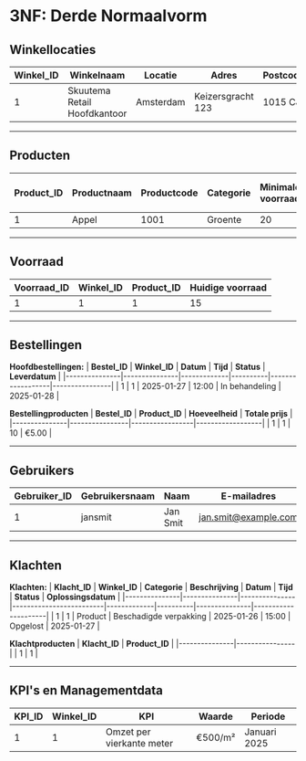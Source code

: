 # 3NF: Derde Normaalvorm

## **Winkellocaties**

| **Winkel_ID** | **Winkelnaam**               | **Locatie**   | **Adres**                 | **Postcode** | **Regio**          |
|---------------|------------------------------|---------------|---------------------------|---------------|--------------------|
| 1             | Skuutema Retail Hoofdkantoor | Amsterdam     | Keizersgracht 123         | 1015 CJ       | Noord-Holland      |

---

## **Producten**

| **Product_ID** | **Productnaam** | **Productcode** | **Categorie** | **Minimale voorraad** | **Maximale voorraad** | **Prijs per eenheid** | **Barcode**       |
|----------------|-----------------|-----------------|---------------|-----------------------|-----------------------|-----------------------|-------------------|
| 1              | Appel           | 1001            | Groente       | 20                    | 100                   | €0.50                 | 8711234567890     |

---

## **Voorraad**

| **Voorraad_ID** | **Winkel_ID** | **Product_ID** | **Huidige voorraad** |
|------------------|---------------|----------------|-----------------------|
| 1               | 1             | 1              | 15                    |

---

## **Bestellingen**

**Hoofdbestellingen:**
| **Bestel_ID** | **Winkel_ID** | **Datum**   | **Tijd** | **Status**       | **Leverdatum** |
|---------------|---------------|-------------|----------|------------------|----------------|
| 1             | 1             | 2025-01-27  | 12:00    | In behandeling   | 2025-01-28     |

**Bestellingproducten**
| **Bestel_ID** | **Product_ID** | **Hoeveelheid** | **Totale prijs** |
|---------------|----------------|-----------------|------------------|
| 1             | 1              | 10              | €5.00            |

---

## **Gebruikers**

| **Gebruiker_ID** | **Gebruikersnaam** | **Naam**      | **E-mailadres**       | **Telefoonnummer** | **Wachtwoord**     | **Rol**          | **Winkel_ID** |
|-------------------|--------------------|---------------|-----------------------|--------------------|--------------------|------------------|---------------|
| 1                | jansmit           | Jan Smit      | jan.smit@example.com  | 0612345678         | HASHED_PASSWORD    | Winkelbeheerder  | 1             |

---

## **Klachten**

**Klachten:**
| **Klacht_ID** | **Winkel_ID** | **Categorie** | **Beschrijving**        | **Datum**   | **Tijd** | **Status**    | **Oplossingsdatum** |
|---------------|---------------|---------------|-------------------------|-------------|----------|---------------|---------------------|
| 1             | 1             | Product       | Beschadigde verpakking  | 2025-01-26  | 15:00    | Opgelost      | 2025-01-27          |

**Klachtproducten**
| **Klacht_ID** | **Product_ID** |
|---------------|----------------|
| 1             | 1              |

---

## **KPI's en Managementdata**

| **KPI_ID** | **Winkel_ID** | **KPI**                      | **Waarde** | **Periode**    |
|------------|---------------|------------------------------|------------|----------------|
| 1          | 1             | Omzet per vierkante meter   | €500/m²    | Januari 2025   |
